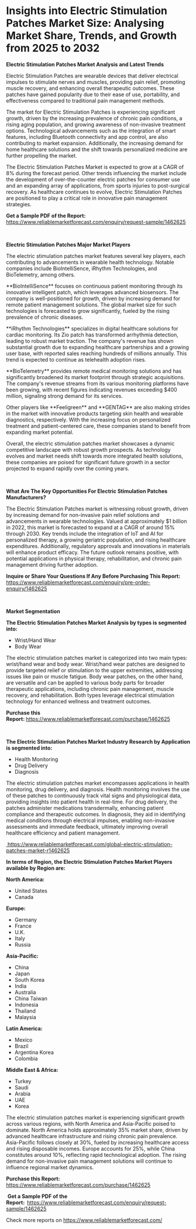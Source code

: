 <p><h1>Insights into Electric Stimulation Patches Market Size: Analysing Market Share, Trends, and Growth from 2025 to 2032</h1></p><p><strong>Electric Stimulation Patches Market Analysis and Latest Trends</strong></p>
<p><p>Electric Stimulation Patches are wearable devices that deliver electrical impulses to stimulate nerves and muscles, providing pain relief, promoting muscle recovery, and enhancing overall therapeutic outcomes. These patches have gained popularity due to their ease of use, portability, and effectiveness compared to traditional pain management methods.</p><p>The market for Electric Stimulation Patches is experiencing significant growth, driven by the increasing prevalence of chronic pain conditions, a rising aging population, and growing awareness of non-invasive treatment options. Technological advancements such as the integration of smart features, including Bluetooth connectivity and app control, are also contributing to market expansion. Additionally, the increasing demand for home healthcare solutions and the shift towards personalized medicine are further propelling the market.</p><p>The Electric Stimulation Patches Market is expected to grow at a CAGR of 8% during the forecast period. Other trends influencing the market include the development of over-the-counter electric patches for consumer use and an expanding array of applications, from sports injuries to post-surgical recovery. As healthcare continues to evolve, Electric Stimulation Patches are positioned to play a critical role in innovative pain management strategies.</p></p>
<p><strong>Get a Sample PDF of the Report:&nbsp;</strong> <a href="https://www.reliablemarketforecast.com/enquiry/request-sample/1462625?utm_campaign=3084&utm_medium=2&utm_source=Github&utm_content=ia&utm_term=05032025&utm_id=electric-stimulation-patches">https://www.reliablemarketforecast.com/enquiry/request-sample/1462625</a></p>
<p>&nbsp;</p>
<p><strong>Electric Stimulation Patches Major Market Players</strong></p>
<p><p>The electric stimulation patches market features several key players, each contributing to advancements in wearable health technology. Notable companies include BioIntelliSence, iRhythm Technologies, and BioTelemetry, among others.</p><p>**BioIntelliSence** focuses on continuous patient monitoring through its innovative intelligent patch, which leverages advanced biosensors. The company is well-positioned for growth, driven by increasing demand for remote patient management solutions. The global market size for such technologies is forecasted to grow significantly, fueled by the rising prevalence of chronic diseases.</p><p>**iRhythm Technologies** specializes in digital healthcare solutions for cardiac monitoring. Its Zio patch has transformed arrhythmia detection, leading to robust market traction. The company's revenue has shown substantial growth due to expanding healthcare partnerships and a growing user base, with reported sales reaching hundreds of millions annually. This trend is expected to continue as telehealth adoption rises.</p><p>**BioTelemetry** provides remote medical monitoring solutions and has significantly broadened its market footprint through strategic acquisitions. The company's revenue streams from its various monitoring platforms have been growing, with recent figures indicating revenues exceeding $400 million, signaling strong demand for its services.</p><p>Other players like **Feeligreen** and **GENTAG** are also making strides in the market with innovative products targeting skin health and wearable diagnostics, respectively. With the increasing focus on personalized treatment and patient-centered care, these companies stand to benefit from expanding market potential.</p><p>Overall, the electric stimulation patches market showcases a dynamic competitive landscape with robust growth prospects. As technology evolves and market needs shift towards more integrated health solutions, these companies are poised for significant future growth in a sector projected to expand rapidly over the coming years.</p></p>
<p>&nbsp;</p>
<p><strong>What Are The Key Opportunities For Electric Stimulation Patches Manufacturers?</strong></p>
<p><p>The Electric Stimulation Patches market is witnessing robust growth, driven by increasing demand for non-invasive pain relief solutions and advancements in wearable technologies. Valued at approximately $1 billion in 2022, this market is forecasted to expand at a CAGR of around 15% through 2030. Key trends include the integration of IoT and AI for personalized therapy, a growing geriatric population, and rising healthcare expenditures. Additionally, regulatory approvals and innovations in materials will enhance product efficacy. The future outlook remains positive, with potential applications in physical therapy, rehabilitation, and chronic pain management driving further adoption.</p></p>
<p><strong>Inquire or Share Your Questions If Any Before Purchasing This Report:</strong> <a href="https://www.reliablemarketforecast.com/enquiry/pre-order-enquiry/1462625?utm_campaign=3084&utm_medium=2&utm_source=Github&utm_content=ia&utm_term=05032025&utm_id=electric-stimulation-patches">https://www.reliablemarketforecast.com/enquiry/pre-order-enquiry/1462625</a></p>
<p>&nbsp;</p>
<p><strong>Market Segmentation</strong></p>
<p><strong>The Electric Stimulation Patches Market Analysis by types is segmented into:</strong></p>
<p><ul><li>Wrist/Hand Wear</li><li>Body Wear</li></ul></p>
<p><p>The electric stimulation patches market is categorized into two main types: wrist/hand wear and body wear. Wrist/hand wear patches are designed to provide targeted relief or stimulation to the upper extremities, addressing issues like pain or muscle fatigue. Body wear patches, on the other hand, are versatile and can be applied to various body parts for broader therapeutic applications, including chronic pain management, muscle recovery, and rehabilitation. Both types leverage electrical stimulation technology for enhanced wellness and treatment outcomes.</p></p>
<p><strong>Purchase this Report:&nbsp;</strong><a href="https://www.reliablemarketforecast.com/purchase/1462625?utm_campaign=3084&utm_medium=2&utm_source=Github&utm_content=ia&utm_term=05032025&utm_id=electric-stimulation-patches">https://www.reliablemarketforecast.com/purchase/1462625</a></p>
<p>&nbsp;</p>
<p><strong>The Electric Stimulation Patches Market Industry Research by Application is segmented into:</strong></p>
<p><ul><li>Health Monitoring</li><li>Drug Delivery</li><li>Diagnosis</li></ul></p>
<p><p>The electric stimulation patches market encompasses applications in health monitoring, drug delivery, and diagnosis. Health monitoring involves the use of these patches to continuously track vital signs and physiological data, providing insights into patient health in real-time. For drug delivery, the patches administer medications transdermally, enhancing patient compliance and therapeutic outcomes. In diagnosis, they aid in identifying medical conditions through electrical impulses, enabling non-invasive assessments and immediate feedback, ultimately improving overall healthcare efficiency and patient management.</p></p>
<p><a href="https://www.reliablemarketforecast.com/global-electric-stimulation-patches-market-r1462625?utm_campaign=3084&utm_medium=2&utm_source=Github&utm_content=ia&utm_term=05032025&utm_id=electric-stimulation-patches">&nbsp;https://www.reliablemarketforecast.com/global-electric-stimulation-patches-market-r1462625</a></p>
<p><strong>In terms of Region, the Electric Stimulation Patches Market Players available by Region are:</strong></p>
<p>
    <p> <strong> North America: </strong>
        <ul>
            <li>United States</li>
            <li>Canada</li>
        </ul>
        </p> 
    <p> <strong> Europe: </strong>
        <ul>
            <li>Germany</li>
            <li>France</li>
            <li>U.K.</li>
            <li>Italy</li>
            <li>Russia</li>
        </ul>
        </p> 
    <p> <strong> Asia-Pacific: </strong>
        <ul>
            <li>China</li>
            <li>Japan</li>
            <li>South Korea</li>
            <li>India</li>
            <li>Australia</li>
            <li>China Taiwan</li>
            <li>Indonesia</li>
            <li>Thailand</li>
            <li>Malaysia</li>
        </ul>
        </p> 
    <p> <strong> Latin America: </strong>
        <ul>
            <li>Mexico</li>
            <li>Brazil</li>
            <li>Argentina Korea</li>
            <li>Colombia</li>
        </ul>
        </p> 
    <p> <strong> Middle East & Africa: </strong>
        <ul>
            <li>Turkey</li>
            <li>Saudi</li>
            <li>Arabia</li>
            <li>UAE</li>
            <li>Korea</li>
        </ul>
    </p>
    </p>
<p><p>The electric stimulation patches market is experiencing significant growth across various regions, with North America and Asia-Pacific poised to dominate. North America holds approximately 35% market share, driven by advanced healthcare infrastructure and rising chronic pain prevalence. Asia-Pacific follows closely at 30%, fueled by increasing healthcare access and rising disposable incomes. Europe accounts for 25%, while China constitutes around 10%, reflecting rapid technological adoption. The rising demand for non-invasive pain management solutions will continue to influence regional market dynamics.</p></p>
<p><strong>Purchase this Report: </strong><a href="https://www.reliablemarketforecast.com/purchase/1462625?utm_campaign=3084&utm_medium=2&utm_source=Github&utm_content=ia&utm_term=05032025&utm_id=electric-stimulation-patches">https://www.reliablemarketforecast.com/purchase/1462625</a></p>
<p>&nbsp;<strong>Get a Sample PDF of the Report:&nbsp;&nbsp;</strong><a href="https://www.reliablemarketforecast.com/enquiry/request-sample/1462625?utm_campaign=3084&utm_medium=2&utm_source=Github&utm_content=ia&utm_term=05032025&utm_id=electric-stimulation-patches">https://www.reliablemarketforecast.com/enquiry/request-sample/1462625</a></p>
<p><strong></strong></p>
<p>Check more reports on <a href="https://www.reliablemarketforecast.com/?utm_campaign=3084&utm_medium=2&utm_source=Github&utm_content=ia&utm_term=05032025&utm_id=electric-stimulation-patches">https://www.reliablemarketforecast.com/</a></p>